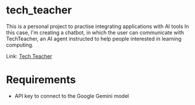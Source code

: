 # tech_teacher

This is a personal project to practise integrating applications with AI tools In this case, I'm creating a chatbot, in which the user can communicate with TechTeacher, an AI agent instructed to help people interested in learning computing.

Link: [Tech Teacher](https://github.com/MiliTenorio/TechTeacher.git)

# Requirements

- API key to connect to the Google Gemini model